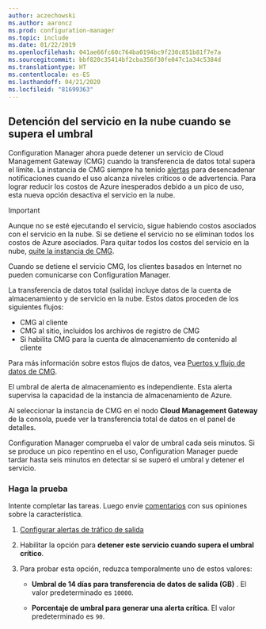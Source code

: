 ```yaml
---
author: aczechowski
ms.author: aaroncz
ms.prod: configuration-manager
ms.topic: include
ms.date: 01/22/2019
ms.openlocfilehash: 041ae66fc60c764ba0194bc9f230c851b81f7e7a
ms.sourcegitcommit: bbf820c35414bf2cba356f30fe047c1a34c5384d
ms.translationtype: HT
ms.contentlocale: es-ES
ms.lasthandoff: 04/21/2020
ms.locfileid: "81699363"
---
```

## <a name="stop-cloud-service-when-it-exceeds-threshold"></a><a name="bkmk_cmg"></a> Detención del servicio en la nube cuando se supera el umbral
<!--3735092-->

Configuration Manager ahora puede detener un servicio de Cloud Management Gateway (CMG) cuando la transferencia de datos total supera el límite. La instancia de CMG siempre ha tenido [alertas](../../../../clients/manage/cmg/monitor-clients-cloud-management-gateway.md#set-up-outbound-traffic-alerts) para desencadenar notificaciones cuando el uso alcanza niveles críticos o de advertencia. Para lograr reducir los costos de Azure inesperados debido a un pico de uso, esta nueva opción desactiva el servicio en la nube. 

> [!Important]  
> Aunque no se esté ejecutando el servicio, sigue habiendo costos asociados con el servicio en la nube. Si se detiene el servicio no se eliminan todos los costos de Azure asociados. Para quitar todos los costos del servicio en la nube, [quite la instancia de CMG](../../../../clients/manage/cmg/setup-cloud-management-gateway.md#modify-a-cmg).  
> 
> Cuando se detiene el servicio CMG, los clientes basados en Internet no pueden comunicarse con Configuration Manager.  

La transferencia de datos total (salida) incluye datos de la cuenta de almacenamiento y de servicio en la nube. Estos datos proceden de los siguientes flujos:
- CMG al cliente  
- CMG al sitio, incluidos los archivos de registro de CMG  
- Si habilita CMG para la cuenta de almacenamiento de contenido al cliente  

Para más información sobre estos flujos de datos, vea [Puertos y flujo de datos de CMG](../../../../clients/manage/cmg/plan-cloud-management-gateway.md#ports-and-data-flow).

El umbral de alerta de almacenamiento es independiente. Esta alerta supervisa la capacidad de la instancia de almacenamiento de Azure.

Al seleccionar la instancia de CMG en el nodo **Cloud Management Gateway** de la consola, puede ver la transferencia total de datos en el panel de detalles. 

Configuration Manager comprueba el valor de umbral cada seis minutos. Si se produce un pico repentino en el uso, Configuration Manager puede tardar hasta seis minutos en detectar si se superó el umbral y detener el servicio.


### <a name="try-it-out"></a>Haga la prueba

Intente completar las tareas. Luego envíe [comentarios](../../../../understand/find-help.md#product-feedback) con sus opiniones sobre la característica.

1. [Configurar alertas de tráfico de salida](../../../../clients/manage/cmg/monitor-clients-cloud-management-gateway.md#set-up-outbound-traffic-alerts)  

2. Habilitar la opción para **detener este servicio cuando supera el umbral crítico**.  

3. Para probar esta opción, reduzca temporalmente uno de estos valores:  

    - **Umbral de 14 días para transferencia de datos de salida (GB)** . El valor predeterminado es `10000`.  

    - **Porcentaje de umbral para generar una alerta crítica**. El valor predeterminado es `90`.  

